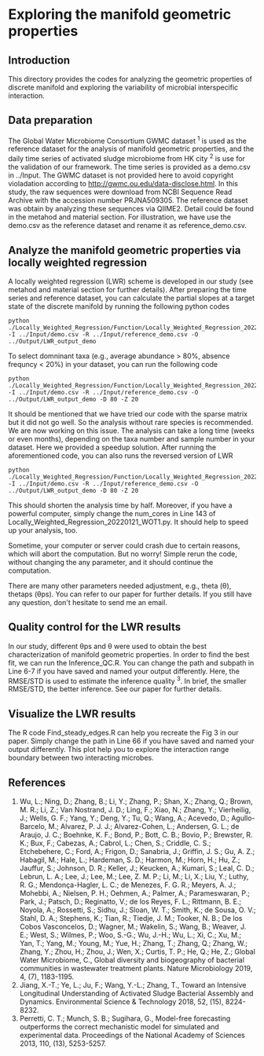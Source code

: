 # Exploring the manifold geometric properties
## Introduction
This directory provides the codes for analyzing the geometric properties of discrete manifold and exploring the variability of microbial interspecific interaction.

## Data preparation
The Global Water Microbiome Consortium GWMC dataset <sup>1</sup> is used as the reference dataset for the analysis of manifold geometric properties, and the daily time series of activated sludge microbiome from HK city <sup>2</sup> is use for the validation of our framework. The time series is provided as a demo.csv in ../Input. The GWMC dataset is not provided here to avoid copyright violadation according to http://gwmc.ou.edu/data-disclose.html. In this study, the raw sequences were download from  NCBI Sequence Read Archive with the accession number PRJNA509305. The reference dataset was obtain by analyzing these sequences via QIIME2. Detail could be found in the metahod and material section. For illustration, we have use the demo.csv as the reference dataset and rename it as reference_demo.csv.

## Analyze the manifold geometric properties via locally weighted regression
A locally weighted regression (LWR) scheme is developed in our study (see metahod and material section for further details). After preparing the time series and reference dataset, you can calculate the partial slopes at a target state of the discrete manifold by running the following python codes
```
python ./Locally_Weighted_Regression/Function/Locally_Weighted_Regression_20220121_WOT1.py -I ../Input/demo.csv -R ../Input/reference_demo.csv -O ../Output/LWR_output_demo 
```

To select domninant taxa (e.g., average abundance > 80%, absence frequncy < 20%) in your dataset, you can run the following code
```
python ./Locally_Weighted_Regression/Function/Locally_Weighted_Regression_20220121_WOT1.py -I ../Input/demo.csv -R ../Input/reference_demo.csv -O ../Output/LWR_output_demo -D 80 -Z 20
```

It should be mentioned that we have tried our code with the sparse matrix but it did not go well. So the analysis without rare species is recommended. We are now working on this issue.
The analysis can take a long time (weeks or even months), depending on the taxa number and sample number in your dataset. Here we provided a speedup solution. After running the aforementioned code, you can also runs the reversed version of LWR
```
python ./Locally_Weighted_Regression/Function/Locally_Weighted_Regression_20220121_WOT1_R.py -I ../Input/demo.csv -R ../Input/reference_demo.csv -O ../Output/LWR_output_demo -D 80 -Z 20
```
This should shorten the analysis time by half. Moreover, if you have a powerful computer, simply change the num_cores in Line 143 of Locally_Weighted_Regression_20220121_WOT1.py. It should help to speed up your analysis, too.

Sometime, your computer or server could crash due to certain reasons, which will abort the computation. But no worry! Simple rerun the code, without changing the any parameter, and it should continue the computation.

There are many other parameters needed adjustment, e.g., theta (θ), thetaps (θps). You can refer to our paper for further details. If you still have any question, don't hesitate to send me an email.

## Quality control for  the LWR results
In our study, different θps and θ were used to obtain the best characterization of manifold geometric properties. In order to find the best fit, we can run the Inference_QC.R. You can change the path and subpath in Line 6-7 if you have saved and named your output differently. Here, the RMSE/STD is used to estimate the inference quality <sup>3</sup>. In brief, the smaller RMSE/STD, the better inference. See our paper for further details.

## Visualize the LWR results
The R code Find_steady_edges.R can help you recreate the Fig 3 in our paper. Simply change the path in Line 66 if you have saved and named your output differently. This plot help you to explore the interaction range boundary between two interacting microbes.

## References
1.	Wu, L.; Ning, D.; Zhang, B.; Li, Y.; Zhang, P.; Shan, X.; Zhang, Q.; Brown, M. R.; Li, Z.; Van Nostrand, J. D.; Ling, F.; Xiao, N.; Zhang, Y.; Vierheilig, J.; Wells, G. F.; Yang, Y.; Deng, Y.; Tu, Q.; Wang, A.; Acevedo, D.; Agullo-Barcelo, M.; Alvarez, P. J. J.; Alvarez-Cohen, L.; Andersen, G. L.; de Araujo, J. C.; Boehnke, K. F.; Bond, P.; Bott, C. B.; Bovio, P.; Brewster, R. K.; Bux, F.; Cabezas, A.; Cabrol, L.; Chen, S.; Criddle, C. S.; Etchebehere, C.; Ford, A.; Frigon, D.; Sanabria, J.; Griffin, J. S.; Gu, A. Z.; Habagil, M.; Hale, L.; Hardeman, S. D.; Harmon, M.; Horn, H.; Hu, Z.; Jauffur, S.; Johnson, D. R.; Keller, J.; Keucken, A.; Kumari, S.; Leal, C. D.; Lebrun, L. A.; Lee, J.; Lee, M.; Lee, Z. M. P.; Li, M.; Li, X.; Liu, Y.; Luthy, R. G.; Mendonça-Hagler, L. C.; de Menezes, F. G. R.; Meyers, A. J.; Mohebbi, A.; Nielsen, P. H.; Oehmen, A.; Palmer, A.; Parameswaran, P.; Park, J.; Patsch, D.; Reginatto, V.; de los Reyes, F. L.; Rittmann, B. E.; Noyola, A.; Rossetti, S.; Sidhu, J.; Sloan, W. T.; Smith, K.; de Sousa, O. V.; Stahl, D. A.; Stephens, K.; Tian, R.; Tiedje, J. M.; Tooker, N. B.; De los Cobos Vasconcelos, D.; Wagner, M.; Wakelin, S.; Wang, B.; Weaver, J. E.; West, S.; Wilmes, P.; Woo, S.-G.; Wu, J.-H.; Wu, L.; Xi, C.; Xu, M.; Yan, T.; Yang, M.; Young, M.; Yue, H.; Zhang, T.; Zhang, Q.; Zhang, W.; Zhang, Y.; Zhou, H.; Zhou, J.; Wen, X.; Curtis, T. P.; He, Q.; He, Z.; Global Water Microbiome, C., Global diversity and biogeography of bacterial communities in wastewater treatment plants. Nature Microbiology 2019, 4, (7), 1183-1195.
2.	Jiang, X.-T.; Ye, L.; Ju, F.; Wang, Y.-L.; Zhang, T., Toward an Intensive Longitudinal Understanding of Activated Sludge Bacterial Assembly and Dynamics. Environmental Science & Technology 2018, 52, (15), 8224-8232.
3.	Perretti, C. T.; Munch, S. B.; Sugihara, G., Model-free forecasting outperforms the correct mechanistic model for simulated and experimental data. Proceedings of the National Academy of Sciences 2013, 110, (13), 5253-5257.
